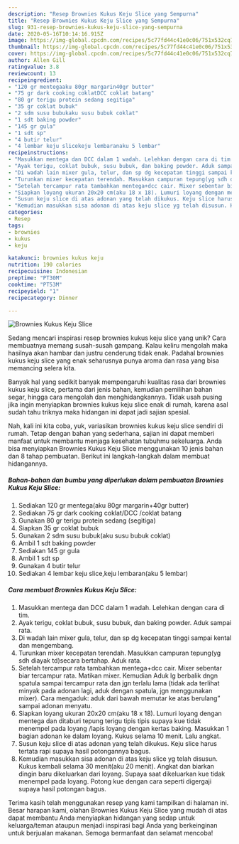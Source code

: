 ```yaml
---
description: "Resep Brownies Kukus Keju Slice yang Sempurna"
title: "Resep Brownies Kukus Keju Slice yang Sempurna"
slug: 931-resep-brownies-kukus-keju-slice-yang-sempurna
date: 2020-05-16T10:14:16.915Z
image: https://img-global.cpcdn.com/recipes/5c77fd44c41e0c06/751x532cq70/brownies-kukus-keju-slice-foto-resep-utama.jpg
thumbnail: https://img-global.cpcdn.com/recipes/5c77fd44c41e0c06/751x532cq70/brownies-kukus-keju-slice-foto-resep-utama.jpg
cover: https://img-global.cpcdn.com/recipes/5c77fd44c41e0c06/751x532cq70/brownies-kukus-keju-slice-foto-resep-utama.jpg
author: Allen Gill
ratingvalue: 3.8
reviewcount: 13
recipeingredient:
- "120 gr mentegaaku 80gr margarin40gr butter"
- "75 gr dark cooking coklatDCC coklat batang"
- "80 gr terigu protein sedang segitiga"
- "35 gr coklat bubuk"
- "2 sdm susu bubukaku susu bubuk coklat"
- "1 sdt baking powder"
- "145 gr gula"
- "1 sdt sp"
- "4 butir telur"
- "4 lembar keju slicekeju lembaranaku 5 lembar"
recipeinstructions:
- "Masukkan mentega dan DCC dalam 1 wadah. Lelehkan dengan cara di tim."
- "Ayak terigu, coklat bubuk, susu bubuk, dan baking powder. Aduk sampai rata."
- "Di wadah lain mixer gula, telur, dan sp dg kecepatan tinggi sampai kental dan mengembang."
- "Turunkan mixer kecepatan terendah. Masukkan campuran tepung(yg sdh diayak td)secara bertahap. Aduk rata."
- "Setelah tercampur rata tambahkan mentega+dcc cair. Mixer sebentar biar tercampur rata. Matikan mixer. Kemudian Aduk lg berbalik dngn spatula sampai tercampur rata dan jgn terlalu lama (tidak ada terlihat minyak pada adonan lagi, aduk dengan spatula, jgn menggunakan mixer). Cara mengaduk: aduk dari bawah memutar ke atas berulang” sampai adonan menyatu."
- "Siapkan loyang ukuran 20x20 cm(aku 18 x 18). Lumuri loyang dengan mentega dan ditaburi tepung terigu tipis tipis supaya kue tidak menempel pada loyang /lapis loyang dengan kertas baking. Masukkan 1 bagian adonan ke dalam loyang. Kukus selama 10 menit. Lalu angkat."
- "Susun keju slice di atas adonan yang telah dikukus. Keju slice harus tertata rapi supaya hasil potongannya bagus."
- "Kemudian masukkan sisa adonan di atas keju slice yg telah disusun. Kukus kembali selama 30 menit(aku 20 menit). Angkat dan biarkan dingin baru dikeluarkan dari loyang. Supaya saat dikeluarkan kue tidak menempel pada loyang. Potong kue dengan cara seperti digergaji supaya hasil potongan bagus."
categories:
- Resep
tags:
- brownies
- kukus
- keju

katakunci: brownies kukus keju 
nutrition: 190 calories
recipecuisine: Indonesian
preptime: "PT30M"
cooktime: "PT53M"
recipeyield: "1"
recipecategory: Dinner

---
```



![Brownies Kukus Keju Slice](https://img-global.cpcdn.com/recipes/5c77fd44c41e0c06/751x532cq70/brownies-kukus-keju-slice-foto-resep-utama.jpg)

Sedang mencari inspirasi resep brownies kukus keju slice yang unik? Cara membuatnya memang susah-susah gampang. Kalau keliru mengolah maka hasilnya akan hambar dan justru cenderung tidak enak. Padahal brownies kukus keju slice yang enak seharusnya punya aroma dan rasa yang bisa memancing selera kita.

Banyak hal yang sedikit banyak mempengaruhi kualitas rasa dari brownies kukus keju slice, pertama dari jenis bahan, kemudian pemilihan bahan segar, hingga cara mengolah dan menghidangkannya. Tidak usah pusing jika ingin menyiapkan brownies kukus keju slice enak di rumah, karena asal sudah tahu triknya maka hidangan ini dapat jadi sajian spesial.




Nah, kali ini kita coba, yuk, variasikan brownies kukus keju slice sendiri di rumah. Tetap dengan bahan yang sederhana, sajian ini dapat memberi manfaat untuk membantu menjaga kesehatan tubuhmu sekeluarga. Anda bisa menyiapkan Brownies Kukus Keju Slice menggunakan 10 jenis bahan dan 8 tahap pembuatan. Berikut ini langkah-langkah dalam membuat hidangannya.

<!--inarticleads1-->

##### Bahan-bahan dan bumbu yang diperlukan dalam pembuatan Brownies Kukus Keju Slice:

1. Sediakan 120 gr mentega(aku 80gr margarin+40gr butter)
1. Sediakan 75 gr dark cooking coklat/DCC /coklat batang
1. Gunakan 80 gr terigu protein sedang (segitiga)
1. Siapkan 35 gr coklat bubuk
1. Gunakan 2 sdm susu bubuk(aku susu bubuk coklat)
1. Ambil 1 sdt baking powder
1. Sediakan 145 gr gula
1. Ambil 1 sdt sp
1. Gunakan 4 butir telur
1. Sediakan 4 lembar keju slice,keju lembaran(aku 5 lembar)




<!--inarticleads2-->

##### Cara membuat Brownies Kukus Keju Slice:

1. Masukkan mentega dan DCC dalam 1 wadah. Lelehkan dengan cara di tim.
1. Ayak terigu, coklat bubuk, susu bubuk, dan baking powder. Aduk sampai rata.
1. Di wadah lain mixer gula, telur, dan sp dg kecepatan tinggi sampai kental dan mengembang.
1. Turunkan mixer kecepatan terendah. Masukkan campuran tepung(yg sdh diayak td)secara bertahap. Aduk rata.
1. Setelah tercampur rata tambahkan mentega+dcc cair. Mixer sebentar biar tercampur rata. Matikan mixer. Kemudian Aduk lg berbalik dngn spatula sampai tercampur rata dan jgn terlalu lama (tidak ada terlihat minyak pada adonan lagi, aduk dengan spatula, jgn menggunakan mixer). Cara mengaduk: aduk dari bawah memutar ke atas berulang” sampai adonan menyatu.
1. Siapkan loyang ukuran 20x20 cm(aku 18 x 18). Lumuri loyang dengan mentega dan ditaburi tepung terigu tipis tipis supaya kue tidak menempel pada loyang /lapis loyang dengan kertas baking. Masukkan 1 bagian adonan ke dalam loyang. Kukus selama 10 menit. Lalu angkat.
1. Susun keju slice di atas adonan yang telah dikukus. Keju slice harus tertata rapi supaya hasil potongannya bagus.
1. Kemudian masukkan sisa adonan di atas keju slice yg telah disusun. Kukus kembali selama 30 menit(aku 20 menit). Angkat dan biarkan dingin baru dikeluarkan dari loyang. Supaya saat dikeluarkan kue tidak menempel pada loyang. Potong kue dengan cara seperti digergaji supaya hasil potongan bagus.




Terima kasih telah menggunakan resep yang kami tampilkan di halaman ini. Besar harapan kami, olahan Brownies Kukus Keju Slice yang mudah di atas dapat membantu Anda menyiapkan hidangan yang sedap untuk keluarga/teman ataupun menjadi inspirasi bagi Anda yang berkeinginan untuk berjualan makanan. Semoga bermanfaat dan selamat mencoba!
